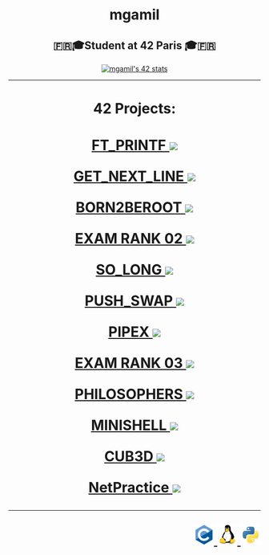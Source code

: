 <h1 align="center"><strong>mgamil</strong></h1>
<h2 align="center">🇫🇷🎓Student at 42 Paris 🎓🇫🇷</h2>

<p align="center"> <a href="https://profile.intra.42.fr/users/mgamil"><img src="https://badge42.vercel.app/api/v2/clabsaoey00110fjkilpbo5ke/stats?cursusId=21&coalitionId=48" alt="mgamil's 42 stats" /></a></p>
<hr>
<h1 align="center">42 Projects:</h1>
<h1 align="center">

<a href="https://github.com/mohazerro/ft_printf">FT_PRINTF  <img src="https://badge42.vercel.app/api/v2/clabsaoey00110fjkilpbo5ke/project/2871841"/></a>

<a href="https://github.com/mohazerro/get_next_line">GET_NEXT_LINE  <img src="https://badge42.vercel.app/api/v2/clabsaoey00110fjkilpbo5ke/project/2871848"/></a>

<a href="https://github.com/mohazerro/born2beroot">BORN2BEROOT  <img src="https://badge42.vercel.app/api/v2/clabsaoey00110fjkilpbo5ke/project/2871849"/></a>

<a href="https://github.com/mohazerro/">EXAM RANK 02  <img src="https://badge42.vercel.app/api/v2/clabsaoey00110fjkilpbo5ke/project/2881389"/></a>

<a href="https://github.com/mohazerro/so_long">SO_LONG <img src="https://badge42.vercel.app/api/v2/clabsaoey00110fjkilpbo5ke/project/2884006"/></a>

<a href="https://github.com/mohazerro/push_swap">PUSH_SWAP <img src="https://badge42.vercel.app/api/v2/clabsaoey00110fjkilpbo5ke/project/2884007"/></a>

<a href="https://github.com/mohazerro/pipex">PIPEX <img src="https://badge42.vercel.app/api/v2/clabsaoey00110fjkilpbo5ke/project/2907660"/></a>

<a href="https://github.com/mohazerro">EXAM RANK 03 <img src="https://badge42.vercel.app/api/v2/clabsaoey00110fjkilpbo5ke/project/2916643"/></a>

<a href="https://github.com/mohazerro/philosophers">PHILOSOPHERS  <img src="https://badge42.vercel.app/api/v2/clabsaoey00110fjkilpbo5ke/project/2916644"/></a>

<a href="https://github.com/mohazerro">MINISHELL  <img src="https://badge42.vercel.app/api/v2/clabsaoey00110fjkilpbo5ke/project/2922423"/></a>

<a href="https://github.com/mohazerro"> CUB3D <img src="https://badge42.vercel.app/api/v2/clabsaoey00110fjkilpbo5ke/project/2953559"/></a>

<a href="https://github.com/mohazerro"> NetPractice <img src="https://badge42.vercel.app/api/v2/clabsaoey00110fjkilpbo5ke/project/3051414"/></a>

<hr>
<p align="right"> <a href="https://www.cprogramming.com/" target="_blank" rel="noreferrer"> <img src="https://raw.githubusercontent.com/devicons/devicon/master/icons/c/c-original.svg" alt="c" width="40" height="40"/> </a> <a href="https://www.linux.org/" target="_blank" rel="noreferrer"> <img src="https://raw.githubusercontent.com/devicons/devicon/master/icons/linux/linux-original.svg" alt="linux" width="40" height="40"/> </a> <a href="https://www.python.org" target="_blank" rel="noreferrer"> <img src="https://raw.githubusercontent.com/devicons/devicon/master/icons/python/python-original.svg" alt="python" width="40" height="40"/> </a> </p>



